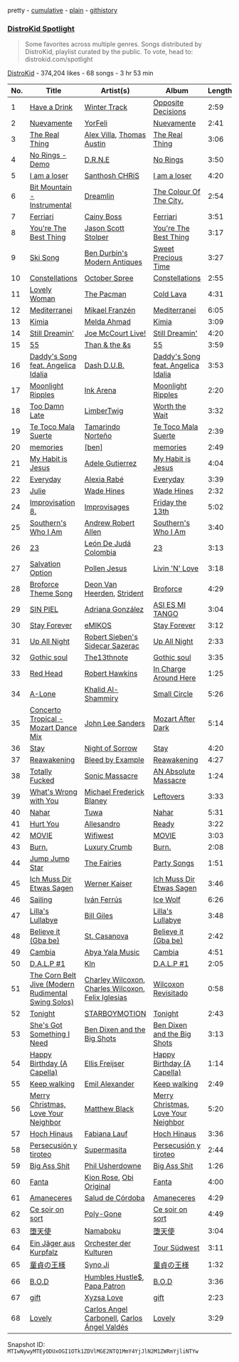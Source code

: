 pretty - [cumulative](/playlists/cumulative/5uUVyS9PTP8pXBi5nuwLZP.md) - [plain](/playlists/plain/5uUVyS9PTP8pXBi5nuwLZP) - [githistory](https://github.githistory.xyz/mackorone/spotify-playlist-archive/blob/main/playlists/plain/5uUVyS9PTP8pXBi5nuwLZP)

### [DistroKid Spotlight](https://open.spotify.com/playlist/5uUVyS9PTP8pXBi5nuwLZP)

> Some favorites across multiple genres\. Songs distributed by DistroKid, playlist curated by the public\. To vote, head to: distrokid.com/spotlight

[DistroKid](https://open.spotify.com/user/bxv6myddmviz546hlcxia9t5g) - 374,204 likes - 68 songs - 3 hr 53 min

| No. | Title | Artist(s) | Album | Length |
|---|---|---|---|---|
| 1 | [Have a Drink](https://open.spotify.com/track/2xYbi3taMKiY5krup8Fvsb) | [Winter Track](https://open.spotify.com/artist/57B462CBKwDZGjJFXcSoLO) | [Opposite Decisions](https://open.spotify.com/album/1OuWDFpiE1UEg8n1C2pp7J) | 2:59 |
| 2 | [Nuevamente](https://open.spotify.com/track/0KQ8l6Qbfwp5zHdGtmRBor) | [YorFeli](https://open.spotify.com/artist/1ag0R2kLykdokFuS8ujkQH) | [Nuevamente](https://open.spotify.com/album/6Z1a9KnJYAyHlgjrvQ4MyF) | 2:41 |
| 3 | [The Real Thing](https://open.spotify.com/track/2cyoeQBJJqztuLyytos0n8) | [Alex Villa](https://open.spotify.com/artist/0TL5quT3xyCmg6BGPiCsiw), [Thomas Austin](https://open.spotify.com/artist/68isQhzDhDaERWs5O28Y8W) | [The Real Thing](https://open.spotify.com/album/1fLkCtWy7nq7pfs69aUkRZ) | 3:06 |
| 4 | [No Rings \- Demo](https://open.spotify.com/track/6DXXuOZm7iq4xHkPdw5ylI) | [D.R.N.E](https://open.spotify.com/artist/2wRcu3EpX2DeW5XOySgUda) | [No Rings](https://open.spotify.com/album/3gF8QXDlGf5LRD0Ez7K5wU) | 3:50 |
| 5 | [I am a loser](https://open.spotify.com/track/74OI5ygzW1TMai6Ra3JjLD) | [Santhosh CHRiS](https://open.spotify.com/artist/6qBXD2mJ0LSdqX7GB7DKJn) | [I am a loser](https://open.spotify.com/album/5wJhiJOPti1JdIzvWhzTOL) | 4:20 |
| 6 | [Bit Mountain \- Instrumental](https://open.spotify.com/track/55ASimTwmFEGHPWaT8qHOg) | [Dreamlin](https://open.spotify.com/artist/3h6xqkKtjxSmrQBpCXJYnq) | [The Colour Of The City.](https://open.spotify.com/album/62tZffCRsiF1wSML5EE5d0) | 2:54 |
| 7 | [Ferriari](https://open.spotify.com/track/74x0I2eJtEfj9KLHLPx02P) | [Cainy Boss](https://open.spotify.com/artist/4nrzc7KQO7VjmALVviRNAa) | [Ferriari](https://open.spotify.com/album/4Hfb3dEQDF4mab4xXZvAiK) | 3:51 |
| 8 | [You're The Best Thing](https://open.spotify.com/track/0QCA3G8l1YMgGyzjD0XeeZ) | [Jason Scott Stolper](https://open.spotify.com/artist/2InsX179RMklZFMuWuTlmO) | [You're The Best Thing](https://open.spotify.com/album/5i6ib2F4DC4j2V2uEQ8oSl) | 3:17 |
| 9 | [Ski Song](https://open.spotify.com/track/214ULrrMLbsaxCXdSlnT6v) | [Ben Durbin's Modern Antiques](https://open.spotify.com/artist/3YcTum2q0JhIv16gQdVVse) | [Sweet Precious Time](https://open.spotify.com/album/7JToVT6N6BvKYNT05RFEaF) | 3:27 |
| 10 | [Constellations](https://open.spotify.com/track/2r7XnuMWhiYfLVFXOlRr4w) | [October Spree](https://open.spotify.com/artist/6rvU3KE3BVv0sYLxPIFsZW) | [Constellations](https://open.spotify.com/album/5XlbkKOZC21NhXuMVJZYH1) | 2:55 |
| 11 | [Lovely Woman](https://open.spotify.com/track/4xfxKTTtxmsgcEfZJGSF6k) | [The Pacman](https://open.spotify.com/artist/4zOro8gRVSOHYsAp0kZQId) | [Cold Lava](https://open.spotify.com/album/6vGZmc3GTgWnrokj56mw4q) | 4:31 |
| 12 | [Mediterranei](https://open.spotify.com/track/7F1fcWhJ4caXg88cUJUc9w) | [Mikael Franzén](https://open.spotify.com/artist/52ZrQXo50Hd69Qx1lLBREJ) | [Mediterranei](https://open.spotify.com/album/2gRl3A762DXQA3357WMfse) | 6:05 |
| 13 | [Kimia](https://open.spotify.com/track/7y6hgRP1qSRS20qQ8hGKHZ) | [Melda Ahmad](https://open.spotify.com/artist/0SQdTHT31B1UlDSJpkdx5F) | [Kimia](https://open.spotify.com/album/1fT8ZvJjKBX8mjx0ZH6Iua) | 3:09 |
| 14 | [Still Dreamin'](https://open.spotify.com/track/0eYTv7fycoPnPAz0tzfhO8) | [Joe McCourt Live!](https://open.spotify.com/artist/6hOrTGdpII25w9mUDO5tf8) | [Still Dreamin'](https://open.spotify.com/album/1KCWNv8x7qqXFqEfYcECfx) | 4:20 |
| 15 | [55](https://open.spotify.com/track/1rVI2H4fSNAdd5GT1of944) | [Than & the &s](https://open.spotify.com/artist/66nkf5pwrZSbTC9CGBi85L) | [55](https://open.spotify.com/album/1xXCWS1wDGDhCjGv1Y4hla) | 3:59 |
| 16 | [Daddy's Song feat\. Angelica Idalia](https://open.spotify.com/track/03Yit4l0bZgwgejTQIjeIR) | [Dash D.U.B.](https://open.spotify.com/artist/3IjymlI7EtFdNh6wsG9fyh) | [Daddy's Song feat\. Angelica Idalia](https://open.spotify.com/album/3MIMgYHky5eHVi5c0N3pC8) | 3:53 |
| 17 | [Moonlight Ripples](https://open.spotify.com/track/2jZamf9ZQZwt2qnnmyZcVE) | [Ink Arena](https://open.spotify.com/artist/2TqOILlj8fcnHretTzENwQ) | [Moonlight Ripples](https://open.spotify.com/album/3F9F9n4Yf4KWcnGDyioOaA) | 2:20 |
| 18 | [Too Damn Late](https://open.spotify.com/track/2w2xIwFqd4i3XfnG3YSj0Z) | [LimberTwig](https://open.spotify.com/artist/4m5yzqG0l732znkXFKixqz) | [Worth the Wait](https://open.spotify.com/album/5xSni6DoLQdJwvOhnED6Vw) | 3:32 |
| 19 | [Te Toco Mala Suerte](https://open.spotify.com/track/7sqNIkfIvCmagaPK7hN0Ae) | [Tamarindo Norteño](https://open.spotify.com/artist/08iGmnBkoG9wJxPUtoGX8n) | [Te Toco Mala Suerte](https://open.spotify.com/album/6N4kxXzR3yIgUaQSLhU8KP) | 2:39 |
| 20 | [memories](https://open.spotify.com/track/7AVXSZaNalF4tlE6RjURhH) | [\[ben\]](https://open.spotify.com/artist/5KynUKyXk4jxAdM82iOlOS) | [memories](https://open.spotify.com/album/1TrrnwXl6eOQM9Cgd7mzr1) | 2:49 |
| 21 | [My Habit is Jesus](https://open.spotify.com/track/4YMSXueQuODdzNmnWwW9et) | [Adele Gutierrez](https://open.spotify.com/artist/0pUggDyloC0BNZvB8FupXp) | [My Habit is Jesus](https://open.spotify.com/album/6FyPVVownmgyXfvNIldGrn) | 4:04 |
| 22 | [Everyday](https://open.spotify.com/track/42ntamRWVAKROsIBL8KRTp) | [Alexia Rabé](https://open.spotify.com/artist/4FtZ2cODcwNedqAPi3kXO8) | [Everyday](https://open.spotify.com/album/3BOFkzRPABsi2ZViBNASbT) | 3:39 |
| 23 | [Julie](https://open.spotify.com/track/5o8bY4ELMJPA1iFdu4nNxM) | [Wade Hines](https://open.spotify.com/artist/20boI81KcEbTVIeTYl8p7P) | [Wade Hines](https://open.spotify.com/album/1N0yeBy5MdbxpwsKpklOFL) | 2:32 |
| 24 | [Improvisation 8.](https://open.spotify.com/track/7DIOvLKfeidN7tZq0GQBUm) | [Improvisages](https://open.spotify.com/artist/3mXAqOyuyPspq9kN6wfw6x) | [Friday the 13th](https://open.spotify.com/album/1HQUnDvaQT0gF9kPtIFX1t) | 5:02 |
| 25 | [Southern's Who I Am](https://open.spotify.com/track/1DBAktyzLx0iyPZdZCI30N) | [Andrew Robert Allen](https://open.spotify.com/artist/4fxgrN0QP2oCEUgu9rgrt5) | [Southern's Who I Am](https://open.spotify.com/album/66RRjRcH525KSKHKZ16pGB) | 3:40 |
| 26 | [23](https://open.spotify.com/track/41C8LAmed6YXCUhROUet3H) | [León De Judá Colombia](https://open.spotify.com/artist/3tBFzxtKCAWoXiCqQHbrln) | [23](https://open.spotify.com/album/6k9a7bOeFCBZMDcIjW8bRh) | 3:13 |
| 27 | [Salvation Option](https://open.spotify.com/track/75apdjcBcrgUwYew6C9ohT) | [Pollen Jesus](https://open.spotify.com/artist/3iAK7jQmqmvxcWO6ZYnu05) | [Livin 'N' Love](https://open.spotify.com/album/1rEqmzbFcbLBxI0I6j7nj8) | 3:18 |
| 28 | [Broforce Theme Song](https://open.spotify.com/track/4ZiMrrjGZjk4VUYtNutGQ1) | [Deon Van Heerden](https://open.spotify.com/artist/42wTrYXmXiolE9DV5IFCh0), [Strident](https://open.spotify.com/artist/4mCThE6GfGfwmtkZNOGyHn) | [Broforce](https://open.spotify.com/album/4iAbYl2dMF3Q3EVEXifL9h) | 4:29 |
| 29 | [SIN PIEL](https://open.spotify.com/track/6Vwxtcy2BQSCpgQKm7OWyU) | [Adriana González](https://open.spotify.com/artist/5bBCYQg1shNkBoiOKxwvni) | [ASI ES MI TANGO](https://open.spotify.com/album/4dbGV6g121p96sVFBWijmR) | 3:04 |
| 30 | [Stay Forever](https://open.spotify.com/track/236s4J6taz1HofiivS4vqh) | [eMIKOS](https://open.spotify.com/artist/00Ao7sshQTPaWzBd0GCAa1) | [Stay Forever](https://open.spotify.com/album/4UAfrdq9TAvCFiugnZt81U) | 3:12 |
| 31 | [Up All Night](https://open.spotify.com/track/1tdbj7FgirplpkaIQ86DyH) | [Robert Sieben's Sidecar Sazerac](https://open.spotify.com/artist/2Bu6hkeftVPpunqUlcmlfl) | [Up All Night](https://open.spotify.com/album/6SlRoyPl7CiaNWRs2MJ4dK) | 2:33 |
| 32 | [Gothic soul](https://open.spotify.com/track/4fFvFQCBoBXVZPExIrwSus) | [The13thnote](https://open.spotify.com/artist/3yw6ZI8B8Ry4Bv2vI2qRDK) | [Gothic soul](https://open.spotify.com/album/2fTde7GmnIWqlqwOFCsxXX) | 3:35 |
| 33 | [Red Head](https://open.spotify.com/track/0q9rTeDMMYbEqWYSSWP2pC) | [Robert Hawkins](https://open.spotify.com/artist/4LHboFvRdMrh4W2KSrXhWB) | [In Charge Around Here](https://open.spotify.com/album/0mGbWWpxxd8hypTw9NC5VD) | 1:25 |
| 34 | [A\-Lone](https://open.spotify.com/track/0xKR0T4wpOUDAkitFB11Xt) | [Khalid Al\-Shammiry](https://open.spotify.com/artist/6Io7YjlGXul3bUzHmr8RgZ) | [Small Circle](https://open.spotify.com/album/2XdhZ1l0mCQ6LXd6VwhQXZ) | 5:26 |
| 35 | [Concerto Tropical \- Mozart Dance Mix](https://open.spotify.com/track/1aDwqQqqo2JTAUFBfrvksn) | [John Lee Sanders](https://open.spotify.com/artist/2A3djbTBCAsghTctBHYd4p) | [Mozart After Dark](https://open.spotify.com/album/0SYOG3VI43kKBvnhloT4pk) | 5:14 |
| 36 | [Stay](https://open.spotify.com/track/3IOlQGdoWJPz9yz4BGoJYW) | [Night of Sorrow](https://open.spotify.com/artist/1B3gy741cOrfWMvCzvbUar) | [Stay](https://open.spotify.com/album/5H96Dk0CLjQRFWl07Tsk05) | 4:20 |
| 37 | [Reawakening](https://open.spotify.com/track/02ZhsxTHginy3O2o4V6Jwj) | [Bleed by Example](https://open.spotify.com/artist/4KYN57q5RTdypzOU9CFITf) | [Reawakening](https://open.spotify.com/album/2LjFIoqVqOgb93uObehfpT) | 4:27 |
| 38 | [Totally Fucked](https://open.spotify.com/track/0TqLqdYK3CjlEVelghFnzg) | [Sonic Massacre](https://open.spotify.com/artist/4BgHIxnfCEYA1zedpxliFw) | [AN Absolute Massacre](https://open.spotify.com/album/4Uik8XuSOal3ue6KEkMQR1) | 1:24 |
| 39 | [What's Wrong with You](https://open.spotify.com/track/51Xdkf38tG08s0pMoAC8jY) | [Michael Frederick Blaney](https://open.spotify.com/artist/13p4YGtiwh554caCGEL5Op) | [Leftovers](https://open.spotify.com/album/5rE0kWqPnlzlYac11z6Xse) | 3:33 |
| 40 | [Nahar](https://open.spotify.com/track/3nudzsb8ODKEpyQ0fD73pV) | [Tuwa](https://open.spotify.com/artist/3IMbDPYS7qFVB8MlEFofD2) | [Nahar](https://open.spotify.com/album/44FpuuQ6DiKJ8BoC7Y7nbO) | 5:31 |
| 41 | [Hurt You](https://open.spotify.com/track/6NqQLbiFmCYf7FEZjee8GO) | [Allesandro](https://open.spotify.com/artist/5I9mDb58gNEB73l89HDEHL) | [Ready](https://open.spotify.com/album/5gsA5yVj1lUstOR77e4Lmj) | 3:22 |
| 42 | [MOVIE](https://open.spotify.com/track/1iBLJupGu9VNU3GKhnErHZ) | [Wifiwest](https://open.spotify.com/artist/13926ECE6QWsiRzilwvnoZ) | [MOVIE](https://open.spotify.com/album/3CXSbDrGVJmBSof4jArnSf) | 3:03 |
| 43 | [Burn.](https://open.spotify.com/track/5mkrs6WGR1XYItEsy2HS13) | [Luxury Crumb](https://open.spotify.com/artist/7f8NanaW42xUvwUcX68Cl5) | [Burn.](https://open.spotify.com/album/1UvBM4VS7rHbrFcpKtOtjy) | 2:08 |
| 44 | [Jump Jump Star](https://open.spotify.com/track/53U51XZC5OMwvnQ1XNDGl0) | [The Fairies](https://open.spotify.com/artist/1Y2p94emGouJO3pOjcEcLI) | [Party Songs](https://open.spotify.com/album/4WHoVk4lXjsmMnsMXSk6vB) | 1:51 |
| 45 | [Ich Muss Dir Etwas Sagen](https://open.spotify.com/track/4ilbGaPy8JUdhefeFooOZu) | [Werner Kaiser](https://open.spotify.com/artist/7gCylUe5H6h9cVa1ucbW2d) | [Ich Muss Dir Etwas Sagen](https://open.spotify.com/album/4lmFyCQDZMAqrCoNO518YG) | 3:46 |
| 46 | [Sailing](https://open.spotify.com/track/6BrPfRDcZHJn3RHm55nqyf) | [Iván Ferrús](https://open.spotify.com/artist/4DtXLPkKXCormBHlZzDm8c) | [Ice Wolf](https://open.spotify.com/album/3Bd0lzicLwcmVn9gYNGtU4) | 6:26 |
| 47 | [Lilla's Lullabye](https://open.spotify.com/track/53qCTo1BgrX8kwRXe8XUSN) | [Bill Giles](https://open.spotify.com/artist/0rYsGg921uJtYwBnWq870A) | [Lilla's Lullabye](https://open.spotify.com/album/4ThX8BjpbsA1UI9OBWepWS) | 3:48 |
| 48 | [Believe it \(Gba be\)](https://open.spotify.com/track/71GHp2pSXrcv5epgjqlcU3) | [St\. Casanova](https://open.spotify.com/artist/4N3eg9lfLCKhip6eBs8eo1) | [Believe it \(Gba be\)](https://open.spotify.com/album/66b3gi7ZLBRpmxnZX4IiCo) | 2:42 |
| 49 | [Cambia](https://open.spotify.com/track/2YKqcH5hxJ2uFzPPC0Hg88) | [Abya Yala Music](https://open.spotify.com/artist/7jMCG4ayDF0gBbj6dPne9o) | [Cambia](https://open.spotify.com/album/6QC3P05FgF6iDTbzBnYKsH) | 4:51 |
| 50 | [D.A.L.P \#1](https://open.spotify.com/track/73wCpLGb6r8YoCimhCj4Vo) | [Kln](https://open.spotify.com/artist/1lC3dTtoWRXKpgzHSMpZ2P) | [D.A.L.P \#1](https://open.spotify.com/album/7FMGsWHpU5rKJBEOsFMlUK) | 2:05 |
| 51 | [The Corn Belt Jive \(Modern Rudimental Swing Solos\)](https://open.spotify.com/track/1IAn5cupWg0kiH2DlxiSkm) | [Charley Wilcoxon](https://open.spotify.com/artist/0aZ1dSpZmkWDQk05WgVpeQ), [Charles Wilcoxon](https://open.spotify.com/artist/2erAlxywoh7FrMYSqc455h), [Felix Iglesias](https://open.spotify.com/artist/2Wp1kEE6aUl3lh36V16o9i) | [Wilcoxon Revisitado](https://open.spotify.com/album/3xR0Q5RYu74GWQ1thwjSdP) | 0:58 |
| 52 | [Tonight](https://open.spotify.com/track/7DsxgdlWHXvCkoxiFeiek0) | [STARBOYMOTION](https://open.spotify.com/artist/6635M8daw1Su77dvuf1XjT) | [Tonight](https://open.spotify.com/album/7qvfZ0WTUlkEJGtPbnWwau) | 2:43 |
| 53 | [She's Got Something I Need](https://open.spotify.com/track/0iA5x0vIxNGkunH9LQ1SbD) | [Ben Dixen and the Big Shots](https://open.spotify.com/artist/2e9iTRCM4VdKm2dVJoRiQT) | [Ben Dixen and the Big Shots](https://open.spotify.com/album/33Z9Iv2jPf4H5PVPvcCcpw) | 3:13 |
| 54 | [Happy Birthday \(A Capella\)](https://open.spotify.com/track/4U3apocjFr6MVFZYyn7j9p) | [Ellis Freijser](https://open.spotify.com/artist/7juS5pLynC3ptEB1Nup1Ba) | [Happy Birthday \(A Capella\)](https://open.spotify.com/album/0l4ZPdYwewENyEOAZH6y5x) | 1:14 |
| 55 | [Keep walking](https://open.spotify.com/track/7qNYVaxPsTZumqhV9crGHi) | [Emil Alexander](https://open.spotify.com/artist/7aXzm1Vs9uxGRaZMPLJgZI) | [Keep walking](https://open.spotify.com/album/5IUzaV1gq3jUhmc8Z1V0BT) | 2:49 |
| 56 | [Merry Christmas, Love Your Neighbor](https://open.spotify.com/track/66DSXYhXuqoAamTF0mF9zd) | [Matthew Black](https://open.spotify.com/artist/5oqlBL6UgYXSZJd0WTKJkG) | [Merry Christmas, Love Your Neighbor](https://open.spotify.com/album/5ObJXCnrNfEnyPJfuSGOpl) | 5:20 |
| 57 | [Hoch Hinaus](https://open.spotify.com/track/4wYAv4taJho63wsqli4rF7) | [Fabiana Lauf](https://open.spotify.com/artist/5DCGGMZZYtAoLtb8swmBoE) | [Hoch Hinaus](https://open.spotify.com/album/301Uo4CUSXNs4hbEnQi1YE) | 3:36 |
| 58 | [Persecusión y tiroteo](https://open.spotify.com/track/01rZfgicEEVTCzNwXJQWAs) | [Supermasita](https://open.spotify.com/artist/7zCW65GE1YwPDTYk7POovN) | [Persecusión y tiroteo](https://open.spotify.com/album/3Tp3xk6LLbOgimjdtr583U) | 2:44 |
| 59 | [Big Ass Shit](https://open.spotify.com/track/7F2N8cSTGlBVnW6AAylQrA) | [Phil Usherdowne](https://open.spotify.com/artist/2H9MF2G8JT7BPooB090P9K) | [Big Ass Shit](https://open.spotify.com/album/6UoQ35w7sbzxr7IWjK1DIy) | 1:26 |
| 60 | [Fanta](https://open.spotify.com/track/4BQm1lyrCDOFf4ZN3Y9pC0) | [Kion Rose](https://open.spotify.com/artist/67Xhs3RMR0sZldrdGwOHOq), [Obi Original](https://open.spotify.com/artist/1S5rzgpwdSbYfimpcOkICu) | [Fanta](https://open.spotify.com/album/7hSvsneWXmyJOrvncVrA8R) | 4:00 |
| 61 | [Amaneceres](https://open.spotify.com/track/5aYZRy7PeCruHo3G1hcN5f) | [Salud de Córdoba](https://open.spotify.com/artist/3ipjDiLigLxpz8ZAf8ohKo) | [Amaneceres](https://open.spotify.com/album/7Lc0SpozuTC7A2vvw41qsl) | 4:29 |
| 62 | [Ce soir on sort](https://open.spotify.com/track/6xqPeKvEV6UpKFGZFzceh7) | [Poly\-Gone](https://open.spotify.com/artist/49tCcVQnAAJiz4aIswGGce) | [Ce soir on sort](https://open.spotify.com/album/4dMUydRwbmVx6RPrsVxGJy) | 4:49 |
| 63 | [堕天使](https://open.spotify.com/track/4Oxtw7b9XytF8M3BTXCqaS) | [Namaboku](https://open.spotify.com/artist/6EiTorLwzY6VzBlQtL80YE) | [堕天使](https://open.spotify.com/album/0g8eU6wSEgXoBQaDBuKo4U) | 3:04 |
| 64 | [Ein Jäger aus Kurpfalz](https://open.spotify.com/track/035tvxsuUuZNVhWOhpWl98) | [Orchester der Kulturen](https://open.spotify.com/artist/0CvhrwlrMKR0jjVeJhtRah) | [Tour Südwest](https://open.spotify.com/album/56ei5pJAFpxGs8gA5c6mCA) | 3:11 |
| 65 | [童貞の王様](https://open.spotify.com/track/5PQVfogYBUcxrbRP4sYCwJ) | [Syno Ji](https://open.spotify.com/artist/5aQ5EzXOL6OQ6QtO5HLUBo) | [童貞の王様](https://open.spotify.com/album/5jQXxy7PhCS3rKW0w3yd0D) | 1:32 |
| 66 | [B.O.D](https://open.spotify.com/track/24emiJuBgNTo3DMdENWvNg) | [Humbles Hustle$](https://open.spotify.com/artist/1wLviBidkRMmbK88BPEN2w), [Papa Patron](https://open.spotify.com/artist/4VLX00k67fvvaMuXkkKY5i) | [B.O.D](https://open.spotify.com/album/6ZuYcFVH3zrnCLZJXB5MpO) | 3:36 |
| 67 | [gift](https://open.spotify.com/track/53dMjVx2l887jnfzYGG7Zp) | [Xyzsa Love](https://open.spotify.com/artist/4e0cYx2HlmPQvzJzQe0W61) | [gift](https://open.spotify.com/album/1HuXqTP3IPiFuRgSdLNIKa) | 2:23 |
| 68 | [Lovely](https://open.spotify.com/track/5SzpDV0Wrlu0sVTIZZUJ42) | [Carlos Angel Carbonell](https://open.spotify.com/artist/2gvnnEo3xZkJiz6UiusfHY), [Carlos Ángel Valdés](https://open.spotify.com/artist/7GtCnMaapWNSVOfJx7gs8o) | [Lovely](https://open.spotify.com/album/3Kh6ELEkBEfBceiUmsdX4b) | 3:29 |

Snapshot ID: `MTIwNywyMTEyODUxOGI1OTk1ZDVlMGE2NTQ1MmY4YjJlN2M1ZWRmYjliNTYw`

